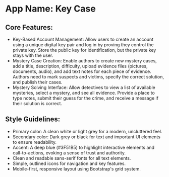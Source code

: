 # **App Name**: Key Case

## Core Features:

- Key-Based Account Management: Allow users to create an account using a unique digital key pair and log in by proving they control the private key. Store the public key for identification, but the private key stays with the user.
- Mystery Case Creation: Enable authors to create new mystery cases, add a title, description, difficulty, upload evidence files (pictures, documents, audio), and add text notes for each piece of evidence. Authors need to mark suspects and victims, specify the correct solution, and publish their cases.
- Mystery Solving Interface: Allow detectives to view a list of available mysteries, select a mystery, and see all evidence. Provide a place to type notes, submit their guess for the crime, and receive a message if their solution is correct.

## Style Guidelines:

- Primary color: A clean white or light grey for a modern, uncluttered feel.
- Secondary color: Dark grey or black for text and important UI elements to ensure readability.
- Accent: A deep blue (#3F51B5) to highlight interactive elements and call-to-actions, evoking a sense of trust and authority.
- Clean and readable sans-serif fonts for all text elements.
- Simple, outlined icons for navigation and key features.
- Mobile-first, responsive layout using Bootstrap's grid system.